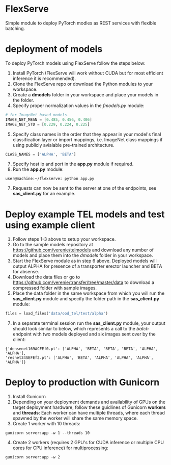 # FlexServe
Simple module to deploy PyTorch modles as REST services with flexible batching.

# deployment of models
To deploy PyTorch models using FlexServe follow the steps below:

1. Install PyTorch (FlexServe will work without CUDA but for most efficient inference it is recommended).
2. Clone the FlexServe repo or download the Python modules to your workspace.
3. Create a <b>dmodels</b> folder in your workspace and place your models in the folder.
4. Specify proper normalization values in the <i>fmodels.py</i> module:
```python
# for ImageNet based models
IMAGE_NET_MEAN = [0.485, 0.456, 0.406]
IMAGE_NET_STD = [0.229, 0.224, 0.225]
```
5. Specify class names in the order that they appear in your model's final classification layer or import mappings,
i.e. ImageNet class mappings if using publicly avialable pre-trained architecture.
```python
CLASS_NAMES = ['ALPHA', 'BETA']
```
7. Specify host ip and port in the <b>app.py</b> module if required.
6. Run the <b>app.py</b> module:
```console
user@machine:~/flexserve: python app.py
```

7. Requests can now be sent to the server at one of the endpoints, see <b>sas_client.py</b> for an example.

# Deploy example TEL models and test using example client
1. Follow steps 1-3 above to setup your workspace.
2. Go to the sample models repository at https://github.com/verenie/telmodels and download any number of models and place
them into the <i>dmodels</i> folder in your workspace.
4. Start the FlexServe module as in step 6 above. Deployed models will output ALPHA for presence of a transporter erector launcher and BETA for absense.
5. Download the data files or go to https://github.com/verenie/transfer/tree/master/data to download a compressed folder
with sample images.
6. Place the data folder in the same workspace from which you will run the <b>sas_client.py</b> module and specify the folder
path in the <b>sas_client.py</b> module:
```python
files = load_files('data/ood_tel/test/alpha')
```
7. In a separate terminal session run the <b>sas_client.py</b> module, your output should look similar to below, which represents
a call to the <i>batch</i> endpoint with two models deployed and six images sent over by the client:
```console
{'densenet169ACFEf0.pt': ['ALPHA', 'BETA', 'BETA', 'BETA', 'ALPHA', 'ALPHA'], 
'resnet34SEFEf2.pt': ['ALPHA', 'BETA', 'ALPHA', 'ALPHA', 'ALPHA', 'ALPHA']}
```
# Deploy to production with Gunicorn
1. Install Gunicorn
2. Depending on your deployment demands and availability of GPUs on the target deployment hardware, follow
these guidlines of Gunicorn <b>workers</b> and <b>threads</b>: Each worker can have multiple threads, where each thread spawned by the worker will share the same memory space.
3. Create 1 worker with 10 threads:
```console
gunicorn server:app -w 1 --threads 10
```
4. Create 2 workers (requires 2 GPU's for CUDA inference or multiple CPU cores for CPU inference) for multiprocessing:
```console
gunicorn server:app -w 2
```
